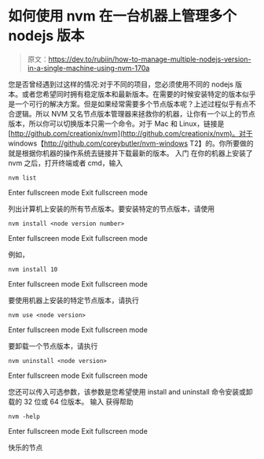 # 如何使用 nvm 在一台机器上管理多个 nodejs 版本

> 原文：<https://dev.to/rubiin/how-to-manage-multiple-nodejs-version-in-a-single-machine-using-nvm-170a>

您是否曾经遇到过这样的情况:对于不同的项目，您必须使用不同的 nodejs 版本。或者您希望同时拥有稳定版本和最新版本。在需要的时候安装特定的版本似乎是一个可行的解决方案。但是如果经常需要多个节点版本呢？上述过程似乎有点不合逻辑。所以 NVM 又名节点版本管理器来拯救你的机器，让你有一个以上的节点版本，所以你可以切换版本只需一个命令。对于 Mac 和 Linux，链接是[http://github.com/creationix/nvm](http://github.com/creationix/nvm)。对于 windows【http://github.com/coreybutler/nvm-windows T2】的。你所要做的就是根据你机器的操作系统去链接并下载最新的版本。
入门
在你的机器上安装了 nvm 之后，打开终端或者 cmd，输入

```
nvm list 
```

Enter fullscreen mode Exit fullscreen mode

列出计算机上安装的所有节点版本。要安装特定的节点版本，请使用

```
nvm install <node version number> 
```

Enter fullscreen mode Exit fullscreen mode

例如，

```
nvm install 10 
```

Enter fullscreen mode Exit fullscreen mode

要使用机器上安装的特定节点版本，请执行

```
nvm use <node version> 
```

Enter fullscreen mode Exit fullscreen mode

要卸载一个节点版本，请执行

```
nvm uninstall <node version> 
```

Enter fullscreen mode Exit fullscreen mode

您还可以传入可选参数，该参数是您希望使用 install and uninstall 命令安装或卸载的 32 位或 64 位版本。
输入
获得帮助

```
nvm -help 
```

Enter fullscreen mode Exit fullscreen mode

快乐的节点